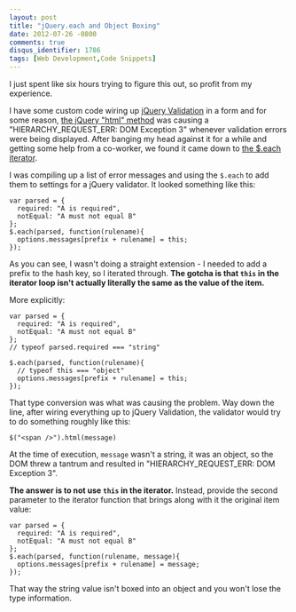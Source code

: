 ```yaml
---
layout: post
title: "jQuery.each and Object Boxing"
date: 2012-07-26 -0800
comments: true
disqus_identifier: 1786
tags: [Web Development,Code Snippets]
---
```

I just spent like six hours trying to figure this out, so profit from my
experience.

I have some custom code wiring up [jQuery
Validation](http://docs.jquery.com/Plugins/Validation) in a form and for
some reason, [the jQuery "html" method](http://api.jquery.com/html/) was
causing a "HIERARCHY\_REQUEST\_ERR: DOM Exception 3" whenever validation
errors were being displayed. After banging my head against it for a
while and getting some help from a co-worker, we found it came down to
[the \$.each iterator](http://api.jquery.com/jQuery.each/).

I was compiling up a list of error messages and using the `$.each` to
add them to settings for a jQuery validator. It looked something like
this:

    var parsed = {
      required: "A is required",
      notEqual: "A must not equal B"
    };
    $.each(parsed, function(rulename){
      options.messages[prefix + rulename] = this;
    });

As you can see, I wasn't doing a straight extension - I needed to add a
prefix to the hash key, so I iterated through. **The gotcha is that
`this` in the iterator loop isn't actually literally the same as the
value of the item.**

More explicitly:

    var parsed = {
      required: "A is required",
      notEqual: "A must not equal B"
    };
    // typeof parsed.required === "string"

    $.each(parsed, function(rulename){
      // typeof this === "object"
      options.messages[prefix + rulename] = this;
    });

That type conversion was what was causing the problem. Way down the
line, after wiring everything up to jQuery Validation, the validator
would try to do something roughly like this:

    $("<span />").html(message)

At the time of execution, `message` wasn't a string, it was an object,
so the DOM threw a tantrum and resulted in "HIERARCHY\_REQUEST\_ERR: DOM
Exception 3".

**The answer is to not use `this` in the iterator.** Instead, provide
the second parameter to the iterator function that brings along with it
the original item value:

    var parsed = {
      required: "A is required",
      notEqual: "A must not equal B"
    };
    $.each(parsed, function(rulename, message){
      options.messages[prefix + rulename] = message;
    });

That way the string value isn't boxed into an object and you won't lose
the type information.

